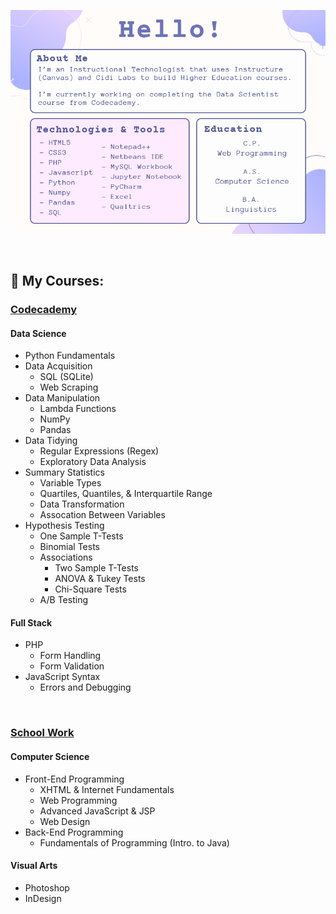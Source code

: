 
<p align="center">
    <img src="https://github.com/jeyla380/jeyla380/blob/main/images/hellopage.png">
</p>


<br>

## 🎀 My Courses:

### [Codecademy](https://github.com/jeyla380/codecademy_projects)
#### Data Science
- Python Fundamentals
- Data Acquisition
    - SQL (SQLite)
    - Web Scraping
- Data Manipulation
    - Lambda Functions
    - NumPy
    - Pandas
- Data Tidying
    - Regular Expressions (Regex)
    - Exploratory Data Analysis
- Summary Statistics
    - Variable Types
    - Quartiles, Quantiles, & Interquartile Range
    - Data Transformation
    - Assocation Between Variables
- Hypothesis Testing
    - One Sample T-Tests
    - Binomial Tests
    - Associations
        - Two Sample T-Tests
        - ANOVA & Tukey Tests
        - Chi-Square Tests
    - A/B Testing

#### Full Stack
- PHP
    - Form Handling 
    - Form Validation
- JavaScript Syntax
    - Errors and Debugging

<br>

### [School Work](https://github.com/jeyla380/school_work)
#### Computer Science
- Front-End Programming
    - XHTML & Internet Fundamentals 
    - Web Programming
    - Advanced JavaScript & JSP
    - Web Design
- Back-End Programming
    - Fundamentals of Programming (Intro. to Java)   

#### Visual Arts
- Photoshop
- InDesign 




<!---

## 🎀 Projects:
  
| [Codecademy](https://github.com/jeyla380/codecademy_projects) | School Work
|:--------:| :--------:|
| [Data Science](https://github.com/jeyla380/codecademy_projects/tree/main/datascience) | ... |

## 📫 Get In Touch
| LinkedIn | Email
| :--------: | :--------: |
| <a href="https://www.linkedin.com/in/jessemy-lake-054140142/"><img src="https://github.com/jeyla380/jeyla380/blob/main/images/linkedin_icon.png"></a> | jeyla.380@gmail.com |




## 🎀 What I'm Learning:
  
| [Codecademy](https://github.com/jeyla380/codecademy_projects) | 
|:--------:|
| [Data Science](https://github.com/jeyla380/codecademy_projects/tree/main/datascience) | 


![](https://github.com/jeyla380/jeyla380/blob/main/images/banner.png)

<h1 align="center">✨ Hello! ✨</h1>
<p align="center">Learning to code since 2019!</p>

<br>
<br>



## 📖 Education
- Earned a Bachelor's of Linguistics in May of 2016.
- Completed a Computer Science Associate's Degree in August of 2020.
- Recieved a Web Programming Certificate in December of 2020.


<br>



## 💻 Technologies & Tools


<a href="https://www.buymeacoffee.com/roniemartinez" target="_blank"><img src="https://cdn.buymeacoffee.com/buttons/default-orange.png" alt="Buy Me A Coffee" height="41" width="174"></a>








  
  



🖋️

🎀
- 👀 I’m interested in ...
- 📫 How to reach me ...
🌱
 ## 📚 School Work:
xemycutiex/xemycutiex is a ✨ special ✨ repository because its `README.md` (this file) appears on your GitHub profile.
You can click the Preview link to take a look at your changes.

![](https://github.com/xemycutiex/xemycutiex/blob/main/images/banner.png)

## 🖋️ Projects:
  
| [Codecademy](https://github.com/jeyla380/codecademy_projects) | 
|:--------:|
| [Data Science](https://github.com/jeyla380/codecademy_projects/tree/main/datascience) | 


  <br>
--->
